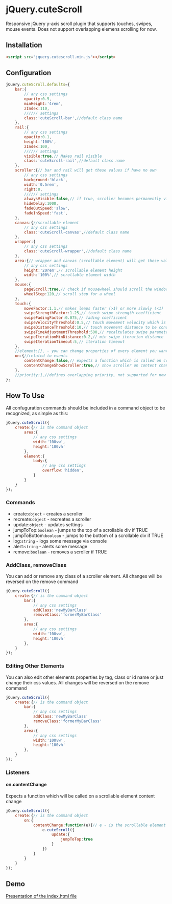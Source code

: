 # jQuery.cuteScroll
Responsive jQuery y-axis scroll plugin that supports touches, swipes, mouse events.
Does not support overlapping elemens scrolling for now.

## Installation
```html
<script src="jquery.cutescroll.min.js"></script>
```

## Configuration
```javascript
jQuery.cuteScroll.defaults={
	bar:{
		// any css settings
		opacity:0.5,
		minHeight:'4rem',
		zIndex:110,
		////// settings
		class:'cuteScroll-bar',//default class name
	},
	rail:{
		// any css settings
		opacity:0.1,
		height:'100%',
		zIndex:100,
		////// settings
		visible:true,// Makes rail visible
		class:'cuteScroll-rail',//default class name
	},
	scroller:{// bar and rail will get these values if have no own
		// any css settings
		background:'black',
		width:'0.5rem',
		right:0,
		////// settings
		alwaysVisible:false,// if true, scroller becomes permanently visible
		hideDelay:1000,
		fadeOutSpeed:'slow',
		fadeInSpeed:'fast',
	},
	canvas:{//scrollable element
		// any css settings
		class:'cuteScroll-canvas',//default class name
	},
	wrapper:{
		// any css settings
		class:'cuteScroll-wrapper',//default class name
	},
	area:{// wrapper and canvas (scrollable element) will get these values if have no own
		// any css settings
		height:'20rem',// scrollable element height
		width:'100%',// scrollable element width
	},
	mouse:{
		pageScroll:true,// check if mousewheel should scroll the window if we reach top/bottom
		wheelStep:120,// scroll step for a wheel
	},
	touch:{
		moveFactor:1.1,// makes leaps faster (>1) or more slowly (<1)
		swipeStrengthFactor:1.25,// touch swipe strength coefficient
		swipeFadingFactor:0.075,// fading coefficient
		swipeVelocityThreshold:0.5,// touch movement velocity which is considered a swipe
		swipeDistanceThreshold:10,// touch movement distance to be considered a swipe
		swipeTimeAdjustmentThreshold:500,// recaltulates swipe parameters
		swipeIterationMinDistance:0.2,// min swipe iteration distance
		swipeIterationTimeout:5,// iteration timeout
	},
	//element:{}, - you can change properties of every element you want
	on:{//related to events
		contentChange:false,// expects a function which is called on content change
		contentChangeShowScroller:true,// show scroller on content change if it is reasonable
	},
	//priority:1,//defines overlapping priority, not supported for now
};
```

## How To Use
All confuguration commands should be included in a command object to be recognized, as simple as this:
```javascript
jQuery.cuteScroll({
	create:{// is the command object
		area:{
			// any css settings
			width:'100vw',
			height:'100vh'
		},
		element:{
			body:{
				// any css settings
				overflow:'hidden',
			}
		}
	}
});
```

### Commands
- create:`object` - creates a scroller
- recreate:`object` - recreates a scroller
- update:`object` - updates settings
- jumpToTop:`boolean` - jumps to the top of a scrollable div if TRUE
- jumpToBottom:`boolean` - jumps to the bottom of a scrollable div if TRUE
- log:`string` - logs some message via console
- alert:`string` - alerts some message
- remove:`boolean` - removes a scroller if TRUE

### AddClass, removeClass
You can add or remove any class of a scroller element. All changes will be reversed on the remove command
```javascript
jQuery.cuteScroll({
	create:{// is the command object
		bar:{
			// any css settings
			addClass:'newMyBarClass'
			removeClass:'formerMyBarClass'
		},
		area:{
			// any css settings
			width:'100vw',
			height:'100vh'
		},
	}
});
```

### Editing Other Elements
You can also edit other elements properties by tag, class or id name or just change their css values. All changes will be reversed on the remove command
```javascript
jQuery.cuteScroll({
	create:{// is the command object
		bar:{
			// any css settings
			addClass:'newMyBarClass'
			removeClass:'formerMyBarClass'
		},
		area:{
			// any css settings
			width:'100vw',
			height:'100vh'
		},
	}
});
```

### Listeners
#### on.contentChange
Expects a function which will be called on a scrollable element content change
```javascript
jQuery.cuteScroll({
	create:{// is the command object
		on:{
			contentChange:function(e){// e - is the scrollable element jQuery object
				e.cuteScroll({
					update:{
						jumpToTop:true
					}
				})
			}
		}
	}
});
```

## Demo
[Presentation of the index.html file](https://merrypanda.github.io/jQuery.cuteScroll)